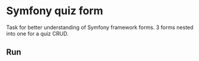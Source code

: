 # Symfony quiz form

Task for better understanding of Symfony framework forms.
3 forms nested into one for a quiz CRUD.

## Run

